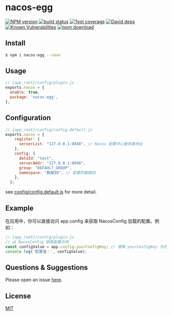 # nacos-egg

[![NPM version][npm-image]][npm-url]
[![build status][travis-image]][travis-url]
[![Test coverage][codecov-image]][codecov-url]
[![David deps][david-image]][david-url]
[![Known Vulnerabilities][snyk-image]][snyk-url]
[![npm download][download-image]][download-url]

[npm-image]: https://img.shields.io/npm/v/nacos-egg.svg?style=flat-square
[npm-url]: https://npmjs.org/package/nacos-egg
[travis-image]: https://img.shields.io/travis/eggjs/nacos-egg.svg?style=flat-square
[travis-url]: https://travis-ci.org/eggjs/nacos-egg
[codecov-image]: https://img.shields.io/codecov/c/github/eggjs/nacos-egg.svg?style=flat-square
[codecov-url]: https://codecov.io/github/eggjs/nacos-egg?branch=master
[david-image]: https://img.shields.io/david/eggjs/nacos-egg.svg?style=flat-square
[david-url]: https://david-dm.org/eggjs/nacos-egg
[snyk-image]: https://snyk.io/test/npm/nacos-egg/badge.svg?style=flat-square
[snyk-url]: https://snyk.io/test/npm/nacos-egg
[download-image]: https://img.shields.io/npm/dm/nacos-egg.svg?style=flat-square
[download-url]: https://npmjs.org/package/nacos-egg

<!--
Description here.
-->

## Install

```bash
$ npm i nacos-egg --save
```

## Usage

```js
// {app_root}/config/plugin.js
exports.nacos = {
  enable: true,
  package: 'nacos-egg',
};
```

## Configuration

```js
// {app_root}/config/config.default.js
exports.nacos = {
    register: {
      serverList: "127.0.0.1:8848", // Nacos 配置中心服务器地址
    },
    config: {
      dataId: "test",
      serverAddr: "127.0.0.1:8848",
      group: "DEFAULT_GROUP",
      namespace: "数据ID", // 配置的数据ID
    },
  };
```

see [config/config.default.js](config/config.default.js) for more detail.

## Example

<!-- example here -->
在应用中，你可以直接访问 app.config 来获取 NacosConfig 加载的配置。例如：

```js
// {app_root}/config/plugin.js
// 从 NacosConfig 获取配置示例
const configValue = app.config.yourConfigKey; // 替换 yourConfigKey 为你的配置键名
console.log('配置值：', configValue);

```

## Questions & Suggestions

Please open an issue [here](https://github.com/eggjs/egg/issues).

## License

[MIT](LICENSE)
